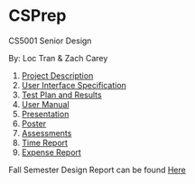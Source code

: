 # CSPrep

CS5001 Senior Design

By: Loc Tran & Zach Carey

1. [Project Description](Capstone/Description.md)
2. [User Interface Specification](Capstone/Design/UserInterface.md)
3. [Test Plan and Results](Capstone/Tests)
4. [User Manual](Capstone/UserManual.md)
5. [Presentation](https://www.youtube.com/watch?v=F7DX28LeSWQ&feature=youtu.be)
6. [Poster](Capstone/Poster/CSPrep_Poster.pdf)
7. [Assessments](Capstone/Assessments)
8. [Time Report](Capstone/TimeReport.md)
9. [Expense Report](Capstone/ExpenseReport.md)


Fall Semester Design Report can be found [Here](Capstone/FinalReport.pdf)
